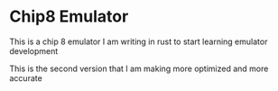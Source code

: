 # Chip8 Emulator
This is a chip 8 emulator I am writing in rust to start learning emulator development

This is the second version that I am making more optimized and more accurate
